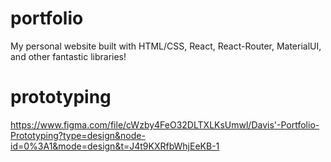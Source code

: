 # portfolio
My personal website built with HTML/CSS, React, React-Router, MaterialUI, and other fantastic libraries! 

# prototyping
https://www.figma.com/file/cWzby4FeO32DLTXLKsUmwl/Davis'-Portfolio-Prototyping?type=design&node-id=0%3A1&mode=design&t=J4t9KXRfbWhjEeKB-1
